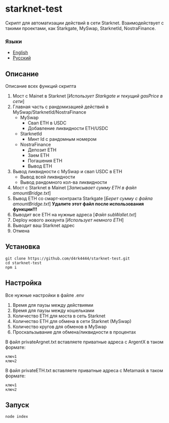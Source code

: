 # starknet-test
Скрипт для автоматизации действий в сети Starknet. Взаимодействует с такими проектами, как Starkgate, MySwap, StarknetId, NostraFinance.    

### Языки

- [English](en/README.md)
- [Русский](ru/README.md)

## Описание
Описание всех функций скрипта      

1. Мост с Mainet в Starknet [*Использует Starkgate и текущий gasPrice в сети*]   
2. Главная часть с рандомизацией действий в MySwap/StarknetId/NostraFinance    
    - MySwap
        - Свап ETH в USDC
        - Добавление ликвидности ETH/USDC
    - StarknetId
        - Минт Id с рандомным номером
    - NostraFinance
        - Депозит ETH
        - Заем ETH
        - Погашения ETH
        - Вывод ETH
3. Вывод ликвидности с MySwap и свап USDC в ETH
    - Вывод всей ликвидности
    - Вывод рандомного кол-ва ликвидности
4. Мост с Starknet в Mainet [*Записывает сумму ETH в файл amountBridge.txt*]
5. Вывод ETH со смарт-контракта Starkgate [*Берет сумму с файла amountBridge.txt*] **Удалите этот файл после использования функции!!!**
6. Выводит все ETH на нужные адреса [*Файл subWallet.txt*]
7. Deploy нового аккаунта [*Использует немного ETH*]
8. Выводит ваш Starknet адрес
0. Отмена
    
## Установка
```
git clone https://github.com/d4rk4444/starknet-test.git
cd starknet-test
npm i
```

## Настройка
Все нужные настройки в файле .env    

1. Время для паузы между действиями        
2. Время для паузы между кошельками       
3. Количество ETH для моста в сеть Starknet        
4. Количество ETH для обмена в сети Starknet (MySwap)    
5. Количество кругов для обменов в MySwap  
6. Проскальзывание для обмена/ликвидности в процентах

В файл privateArgnet.txt вставляете приватные адреса с ArgentX в таком формате:     
```
ключ1
ключ2
```
          
В файл privateETH.txt вставляете приватные адреса с Metamask в таком формате:    
```
ключ1
ключ2
```
## Запуск
```
node index
```